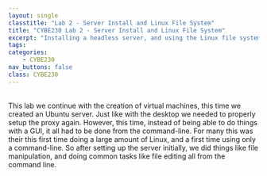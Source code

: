 ```yaml
---
layout: single
classtitle: "Lab 2 - Server Install and Linux File System"
title: "CYBE230 Lab 2 - Server Install and Linux File System"
excerpt: "Installing a headless server, and using the Linux file system all from the command line!"
tags:
categories:
    - CYBE230
nav_buttons: false
class: CYBE230
---
```

\
This lab we continue with the creation of virtual machines, this time we created an Ubuntu server. Just like with the desktop we needed to properly setup the proxy again. However, this time, instead of being able to do things with a GUI, it all had to be done from the command-line. For many this was their this first time doing a large amount of Linux, and a first time using only a command-line. So after setting up the server initially, we did things like file manipulation, and doing common tasks like file editing all from the command line.
